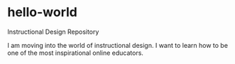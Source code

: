 # hello-world
Instructional Design Repository

I am moving into the world of instructional design.
I want to learn how to be one of the most inspirational online educators.

